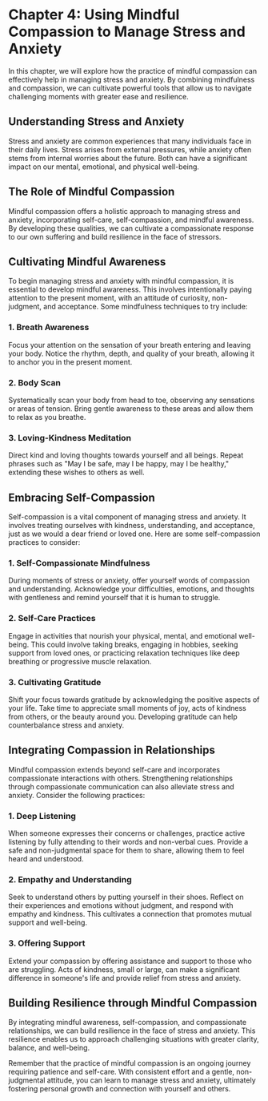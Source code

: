 Chapter 4: Using Mindful Compassion to Manage Stress and Anxiety
================================================================

In this chapter, we will explore how the practice of mindful compassion can effectively help in managing stress and anxiety. By combining mindfulness and compassion, we can cultivate powerful tools that allow us to navigate challenging moments with greater ease and resilience.

Understanding Stress and Anxiety
--------------------------------

Stress and anxiety are common experiences that many individuals face in their daily lives. Stress arises from external pressures, while anxiety often stems from internal worries about the future. Both can have a significant impact on our mental, emotional, and physical well-being.

The Role of Mindful Compassion
------------------------------

Mindful compassion offers a holistic approach to managing stress and anxiety, incorporating self-care, self-compassion, and mindful awareness. By developing these qualities, we can cultivate a compassionate response to our own suffering and build resilience in the face of stressors.

Cultivating Mindful Awareness
-----------------------------

To begin managing stress and anxiety with mindful compassion, it is essential to develop mindful awareness. This involves intentionally paying attention to the present moment, with an attitude of curiosity, non-judgment, and acceptance. Some mindfulness techniques to try include:

### 1. Breath Awareness

Focus your attention on the sensation of your breath entering and leaving your body. Notice the rhythm, depth, and quality of your breath, allowing it to anchor you in the present moment.

### 2. Body Scan

Systematically scan your body from head to toe, observing any sensations or areas of tension. Bring gentle awareness to these areas and allow them to relax as you breathe.

### 3. Loving-Kindness Meditation

Direct kind and loving thoughts towards yourself and all beings. Repeat phrases such as "May I be safe, may I be happy, may I be healthy," extending these wishes to others as well.

Embracing Self-Compassion
-------------------------

Self-compassion is a vital component of managing stress and anxiety. It involves treating ourselves with kindness, understanding, and acceptance, just as we would a dear friend or loved one. Here are some self-compassion practices to consider:

### 1. Self-Compassionate Mindfulness

During moments of stress or anxiety, offer yourself words of compassion and understanding. Acknowledge your difficulties, emotions, and thoughts with gentleness and remind yourself that it is human to struggle.

### 2. Self-Care Practices

Engage in activities that nourish your physical, mental, and emotional well-being. This could involve taking breaks, engaging in hobbies, seeking support from loved ones, or practicing relaxation techniques like deep breathing or progressive muscle relaxation.

### 3. Cultivating Gratitude

Shift your focus towards gratitude by acknowledging the positive aspects of your life. Take time to appreciate small moments of joy, acts of kindness from others, or the beauty around you. Developing gratitude can help counterbalance stress and anxiety.

Integrating Compassion in Relationships
---------------------------------------

Mindful compassion extends beyond self-care and incorporates compassionate interactions with others. Strengthening relationships through compassionate communication can also alleviate stress and anxiety. Consider the following practices:

### 1. Deep Listening

When someone expresses their concerns or challenges, practice active listening by fully attending to their words and non-verbal cues. Provide a safe and non-judgmental space for them to share, allowing them to feel heard and understood.

### 2. Empathy and Understanding

Seek to understand others by putting yourself in their shoes. Reflect on their experiences and emotions without judgment, and respond with empathy and kindness. This cultivates a connection that promotes mutual support and well-being.

### 3. Offering Support

Extend your compassion by offering assistance and support to those who are struggling. Acts of kindness, small or large, can make a significant difference in someone's life and provide relief from stress and anxiety.

Building Resilience through Mindful Compassion
----------------------------------------------

By integrating mindful awareness, self-compassion, and compassionate relationships, we can build resilience in the face of stress and anxiety. This resilience enables us to approach challenging situations with greater clarity, balance, and well-being.

Remember that the practice of mindful compassion is an ongoing journey requiring patience and self-care. With consistent effort and a gentle, non-judgmental attitude, you can learn to manage stress and anxiety, ultimately fostering personal growth and connection with yourself and others.
